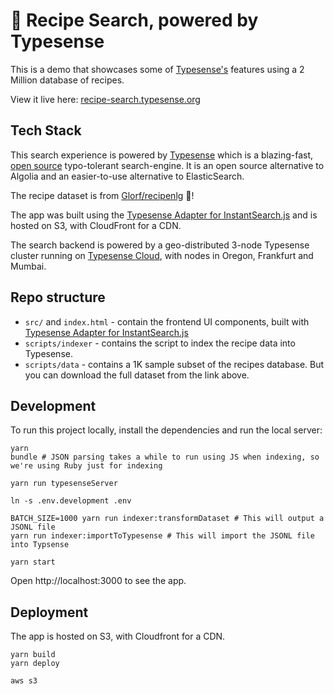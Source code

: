 # 🍳 Recipe Search, powered by Typesense

This is a demo that showcases some of [Typesense's](https://github.com/typesense/typesense) features using a 2 Million database of recipes.

View it live here: [recipe-search.typesense.org](https://recipe-search.typesense.org/)

## Tech Stack

This search experience is powered by <a href="https://typesense.org" target="_blank">Typesense</a> which is
a blazing-fast, <a href="https://github.com/typesense/typesense" target="_blank">open source</a> typo-tolerant
search-engine. It is an open source alternative to Algolia and an easier-to-use alternative to ElasticSearch.

The recipe dataset is from <a href="https://github.com/Glorf/recipenlg" target="_blank">Glorf/recipenlg</a> 🙏!

The app was built using the <a href="https://github.com/typesense/typesense-instantsearch-adapter" target="_blank">
Typesense Adapter for InstantSearch.js</a> and is hosted on S3, with CloudFront for a CDN.

The search backend is powered by a geo-distributed 3-node Typesense cluster running on <a href="https://cloud.typesense.org" target="_blank">Typesense Cloud</a>,
with nodes in Oregon, Frankfurt and Mumbai.

## Repo structure

- `src/` and `index.html` - contain the frontend UI components, built with <a href="https://github.com/typesense/typesense-instantsearch-adapter" target="_blank">Typesense Adapter for InstantSearch.js</a>
- `scripts/indexer` - contains the script to index the recipe data into Typesense.
- `scripts/data` - contains a 1K sample subset of the recipes database. But you can download the full dataset from the link above.

## Development

To run this project locally, install the dependencies and run the local server:

```shell
yarn
bundle # JSON parsing takes a while to run using JS when indexing, so we're using Ruby just for indexing

yarn run typesenseServer

ln -s .env.development .env

BATCH_SIZE=1000 yarn run indexer:transformDataset # This will output a JSONL file
yarn run indexer:importToTypesense # This will import the JSONL file into Typsense

yarn start
```

Open http://localhost:3000 to see the app.

## Deployment

The app is hosted on S3, with Cloudfront for a CDN.

```shell
yarn build
yarn deploy

aws s3
```
